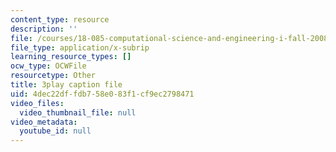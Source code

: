 ```yaml
---
content_type: resource
description: ''
file: /courses/18-085-computational-science-and-engineering-i-fall-2008/4dec22dffdb758e083f1cf9ec2798471_w0jVqJlzdI8.vtt
file_type: application/x-subrip
learning_resource_types: []
ocw_type: OCWFile
resourcetype: Other
title: 3play caption file
uid: 4dec22df-fdb7-58e0-83f1-cf9ec2798471
video_files:
  video_thumbnail_file: null
video_metadata:
  youtube_id: null
---
```

